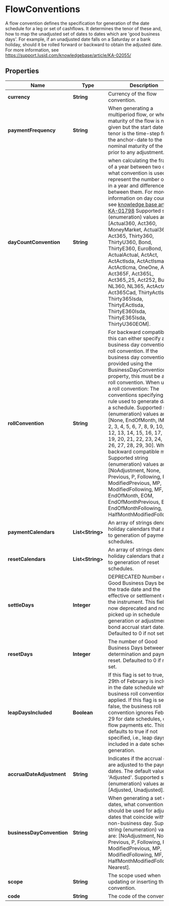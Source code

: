 

# FlowConventions

A flow convention defines the specification for generation of the date schedule for a leg or set of cashflows.  It determines the tenor of these and, how to map the unadjusted set of dates to dates which are 'good business  days'. For example, if an unadjusted date falls on a Saturday or a bank holiday, should it be rolled forward  or backward to obtain the adjusted date.  For more information, see https://support.lusid.com/knowledgebase/article/KA-02055/

## Properties

Name | Type | Description | Notes
------------ | ------------- | ------------- | -------------
**currency** | **String** | Currency of the flow convention. | 
**paymentFrequency** | **String** | When generating a multiperiod flow, or when the maturity of the flow is not given but the start date is,  the tenor is the time-step from the anchor-date to the nominal maturity of the flow prior to any adjustment. | 
**dayCountConvention** | **String** | when calculating the fraction of a year between two dates, what convention is used to represent the number of days in a year  and difference between them.  For more information on day counts, see [knowledge base article KA-01798](https://support.lusid.com/knowledgebase/article/KA-01798)                Supported string (enumeration) values are: [Actual360, Act360, MoneyMarket, Actual365, Act365, Thirty360, ThirtyU360, Bond, ThirtyE360, EuroBond, ActualActual, ActAct, ActActIsda, ActActIsma, ActActIcma, OneOne, Act364, Act365F, Act365L, Act365_25, Act252, Bus252, NL360, NL365, ActActAFB, Act365Cad, ThirtyActIsda, Thirty365Isda, ThirtyEActIsda, ThirtyE360Isda, ThirtyE365Isda, ThirtyU360EOM]. | 
**rollConvention** | **String** | For backward compatibility, this can either specify a business day convention or a roll convention. If the business  day convention is provided using the BusinessDayConvention property, this must be a valid roll convention.                When used as a roll convention:  The conventions specifying the rule used to generate dates in a schedule.    Supported string (enumeration) values are: [None, EndOfMonth, IMM, 1, 2, 3, 4, 5, 6, 7, 8, 9, 10, 11, 12, 13, 14, 15, 16, 17, 18, 19, 20, 21, 22, 23, 24, 25, 26, 27, 28, 29, 30].                When in backward compatible mode:  Supported string (enumeration) values are: [NoAdjustment, None, Previous, P, Following, F, ModifiedPrevious, MP, ModifiedFollowing, MF, EndOfMonth, EOM, EndOfMonthPrevious, EOMP, EndOfMonthFollowing, EOMF, HalfMonthModifiedFollowing]. | 
**paymentCalendars** | **List&lt;String&gt;** | An array of strings denoting holiday calendars that apply to generation of payment schedules. | 
**resetCalendars** | **List&lt;String&gt;** | An array of strings denoting holiday calendars that apply to generation of reset schedules. | 
**settleDays** | **Integer** | DEPRECATED  Number of Good Business Days between the trade date and the effective or settlement date of the instrument.  This field is now deprecated and not picked up in schedule generation or adjustment to bond accrual start date. Defaulted to 0 if not set. |  [optional]
**resetDays** | **Integer** | The number of Good Business Days between determination and payment of reset. Defaulted to 0 if not set. |  [optional]
**leapDaysIncluded** | **Boolean** | If this flag is set to true, the 29th of February is included in the date schedule when the business roll convention is applied.  If this flag is set to false, the business roll convention ignores February 29 for date schedules, cash flow payments etc.  This flag defaults to true if not specified, i.e., leap days are included in a date schedule generation. |  [optional]
**accrualDateAdjustment** | **String** | Indicates if the accrual dates are adjusted to the payment dates. The default value is &#39;Adjusted&#39;.    Supported string (enumeration) values are: [Adjusted, Unadjusted]. |  [optional]
**businessDayConvention** | **String** | When generating a set of dates, what convention should be used for adjusting dates that coincide with a non-business day.    Supported string (enumeration) values are: [NoAdjustment, None, Previous, P, Following, F, ModifiedPrevious, MP, ModifiedFollowing, MF, HalfMonthModifiedFollowing, Nearest]. |  [optional]
**scope** | **String** | The scope used when updating or inserting the convention. |  [optional]
**code** | **String** | The code of the convention. |  [optional]



